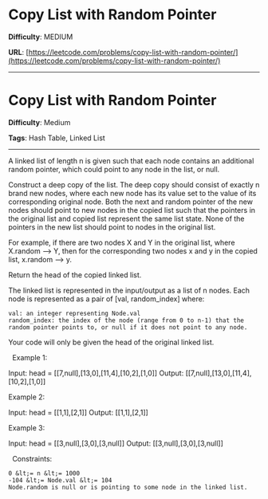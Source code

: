# Copy List with Random Pointer

**Difficulty**: MEDIUM

**URL**: [https://leetcode.com/problems/copy-list-with-random-pointer/](https://leetcode.com/problems/copy-list-with-random-pointer/)

---

# Copy List with Random Pointer

**Difficulty**: Medium

**Tags**: Hash Table, Linked List

---

A linked list of length n is given such that each node contains an additional random pointer, which could point to any node in the list, or null.

Construct a deep copy of the list. The deep copy should consist of exactly n brand new nodes, where each new node has its value set to the value of its corresponding original node. Both the next and random pointer of the new nodes should point to new nodes in the copied list such that the pointers in the original list and copied list represent the same list state. None of the pointers in the new list should point to nodes in the original list.

For example, if there are two nodes X and Y in the original list, where X.random --&gt; Y, then for the corresponding two nodes x and y in the copied list, x.random --&gt; y.

Return the head of the copied linked list.

The linked list is represented in the input/output as a list of n nodes. Each node is represented as a pair of [val, random_index] where:


	val: an integer representing Node.val
	random_index: the index of the node (range from 0 to n-1) that the random pointer points to, or null if it does not point to any node.


Your code will only be given the head of the original linked list.

&nbsp;
Example 1:


Input: head = [[7,null],[13,0],[11,4],[10,2],[1,0]]
Output: [[7,null],[13,0],[11,4],[10,2],[1,0]]


Example 2:


Input: head = [[1,1],[2,1]]
Output: [[1,1],[2,1]]


Example 3:




Input: head = [[3,null],[3,0],[3,null]]
Output: [[3,null],[3,0],[3,null]]


&nbsp;
Constraints:


	0 &lt;= n &lt;= 1000
	-104 &lt;= Node.val &lt;= 104
	Node.random is null or is pointing to some node in the linked list.




